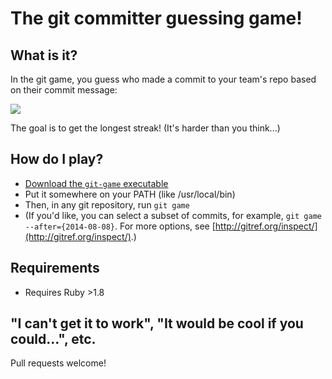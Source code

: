 # The git committer guessing game!

## What is it?

In the git game, you  guess who made a commit to your team's repo based on their commit message:

![](https://cloud.githubusercontent.com/assets/21294/6428030/ba13a98c-bf60-11e4-92fa-ae25302e9a84.png)

The goal is to get the longest streak! (It's harder than you think...)

## How do I play?

- [Download the `git-game` executable](https://github.com/jsomers/git-game/releases/tag/1.2)
- Put it somewhere on your PATH (like /usr/local/bin)
- Then, in any git repository, run `git game`
- (If you'd like, you can select a subset of commits, for example, `git game --after={2014-08-08}`. For more options, see [http://gitref.org/inspect/](http://gitref.org/inspect/).)

## Requirements

- Requires Ruby >1.8

## "I can't get it to work", "It would be cool if you could...", etc.

Pull requests welcome!
